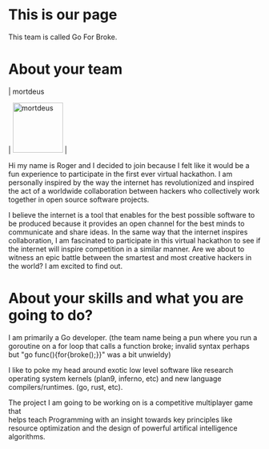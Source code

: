This is our page
================

This team is called Go For Broke.  


About your team
===========================

| mortdeus 

| <img width="100" height="100" src='https://pbs.twimg.com/profile_images/378800000684947508/122b64dedd96542ed80b57e1597df0ae.jpeg' alt='mortdeus'/> | 

Hi my name is Roger and I decided to join because I felt like it would be a fun experience to participate in the first ever virtual hackathon. I am personally inspired by the way the internet has revolutionized and inspired the act of a worldwide collaboration between hackers who collectively work together in open source software projects. 

I believe the internet is a tool that enables for the best possible software to be produced because it provides an open channel for the best minds to communicate and share ideas. In the same way that the internet inspires collaboration, I am fascinated to participate in this virtual hackathon to see if the internet will inspire competition in a similar manner. Are we about to witness an epic battle between the smartest and most creative hackers in the world? I am excited to find out.       


About your skills and what you are going to do?
=======
I am primarily a Go developer. (the team name being a pun where you run a goroutine on a for loop that calls a function broke; invalid syntax perhaps but "go func(){for{broke();}}" was a bit unwieldy)

I like to poke my head around exotic low level software like research operating system kernels (plan9, inferno, etc) and new language compilers/runtimes. (go, rust, etc).

The project I am going to be working on is a competitive multiplayer game that  
helps teach Programming with an insight towards key principles like resource optimization and the design of powerful artifical intelligence algorithms.  